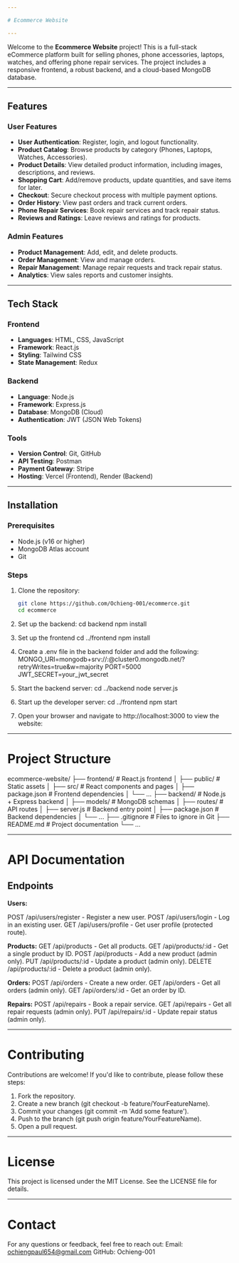 ```yaml
---

# Ecommerce Website

---
```


Welcome to the **Ecommerce Website** project! This is a full-stack eCommerce platform built for selling phones, phone accessories, laptops, watches, and offering phone repair services. The project includes a responsive frontend, a robust backend, and a cloud-based MongoDB database.

---

## **Features**

### **User Features**
- **User Authentication**: Register, login, and logout functionality.
- **Product Catalog**: Browse products by category (Phones, Laptops, Watches, Accessories).
- **Product Details**: View detailed product information, including images, descriptions, and reviews.
- **Shopping Cart**: Add/remove products, update quantities, and save items for later.
- **Checkout**: Secure checkout process with multiple payment options.
- **Order History**: View past orders and track current orders.
- **Phone Repair Services**: Book repair services and track repair status.
- **Reviews and Ratings**: Leave reviews and ratings for products.

### **Admin Features**
- **Product Management**: Add, edit, and delete products.
- **Order Management**: View and manage orders.
- **Repair Management**: Manage repair requests and track repair status.
- **Analytics**: View sales reports and customer insights.

---

## **Tech Stack**

### **Frontend**
- **Languages**: HTML, CSS, JavaScript
- **Framework**: React.js
- **Styling**: Tailwind CSS
- **State Management**: Redux

### **Backend**
- **Language**: Node.js
- **Framework**: Express.js
- **Database**: MongoDB (Cloud)
- **Authentication**: JWT (JSON Web Tokens)

### **Tools**
- **Version Control**: Git, GitHub
- **API Testing**: Postman
- **Payment Gateway**: Stripe
- **Hosting**: Vercel (Frontend), Render (Backend)

---

## **Installation**

### **Prerequisites**
- Node.js (v16 or higher)
- MongoDB Atlas account
- Git

### **Steps**
1. Clone the repository:
   ```bash
   git clone https://github.com/Ochieng-001/ecommerce.git
   cd ecommerce

2. Set up the backend:
   cd backend
   npm install

3. Set up the frontend
   cd ../frontend
   npm install

4. Create a .env file in the backend folder and add the following:
   MONGO_URI=mongodb+srv://<username>:<password>@cluster0.mongodb.net/<dbname>?retryWrites=true&w=majority
   PORT=5000
   JWT_SECRET=your_jwt_secret

5. Start the backend server:
    cd ../backend
    node server.js

6. Start up the developer server:
   cd ../frontend
   npm start

7. Open your browser and navigate to http://localhost:3000 to view the website:

---

# Project Structure
   
   ecommerce-website/
├── frontend/              # React.js frontend
│   ├── public/            # Static assets
│   ├── src/               # React components and pages
│   ├── package.json       # Frontend dependencies
│   └── ...
├── backend/               # Node.js + Express backend
│   ├── models/            # MongoDB schemas
│   ├── routes/            # API routes
│   ├── server.js          # Backend entry point
│   ├── package.json       # Backend dependencies
│   └── ...
├── .gitignore             # Files to ignore in Git
├── README.md              # Project documentation
└── ...

---

# API Documentation

  ## **Endpoints**
  
**Users:**

POST /api/users/register - Register a new user.
POST /api/users/login - Log in an existing user.
GET /api/users/profile - Get user profile (protected route).

**Products:**
GET /api/products - Get all products.
GET /api/products/:id - Get a single product by ID.
POST /api/products - Add a new product (admin only).
PUT /api/products/:id - Update a product (admin only).
DELETE /api/products/:id - Delete a product (admin only).

**Orders:**
POST /api/orders - Create a new order.
GET /api/orders - Get all orders (admin only).
GET /api/orders/:id - Get an order by ID.

**Repairs:**
POST /api/repairs - Book a repair service.
GET /api/repairs - Get all repair requests (admin only).
PUT /api/repairs/:id - Update repair status (admin only).

---

# Contributing
Contributions are welcome! If you'd like to contribute, please follow these steps:

1. Fork the repository.
2. Create a new branch (git checkout -b feature/YourFeatureName).
3. Commit your changes (git commit -m 'Add some feature').
4. Push to the branch (git push origin feature/YourFeatureName).
5. Open a pull request.

---

# License
  This project is licensed under the MIT License. See the LICENSE file for details.

---

# Contact
  For any questions or feedback, feel free to reach out:
  Email: ochiengpaul654@gmail.com
  GitHub: Ochieng-001
